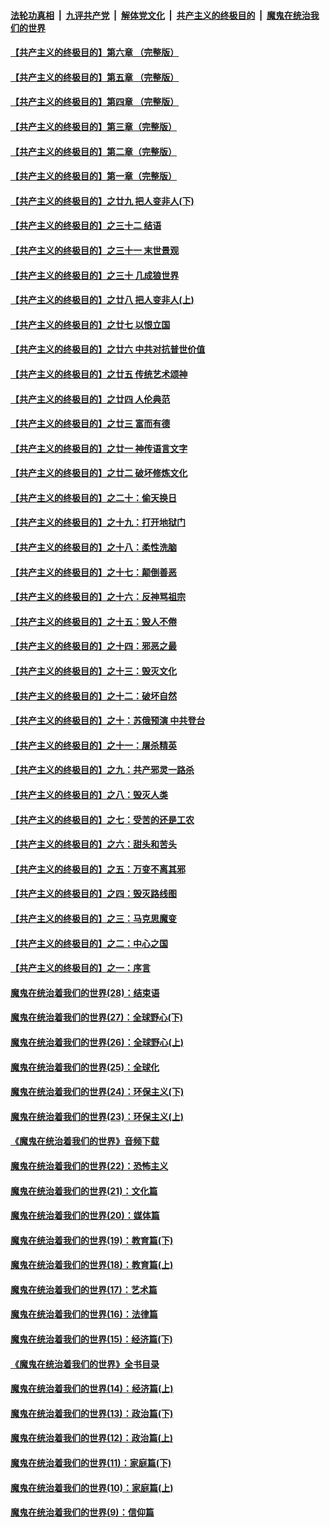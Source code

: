 ####  [法轮功真相](../../../../basic/blob/master/README.md?t=04152001) &nbsp;|&nbsp; [九评共产党](../../../../9ping.md/blob/master/README.md?t=04152001) &nbsp;|&nbsp; [解体党文化](../../../../jtdwh.md/blob/master/README.md?t=04152001)  &nbsp;|&nbsp; [共产主义的终极目的](../../../../gczydzjmd.md/blob/master/README.md?t=04152001) &nbsp;|&nbsp; [魔鬼在统治我们的世界](../../../../mgztzwmdsj.md/blob/master/README.md?t=04152001) 

#### [【共产主义的终极目的】第六章 （完整版）](../pages/nsc422/n11428913.md?t=04152001) 

#### [【共产主义的终极目的】第五章 （完整版）](../pages/nsc422/n11428912.md?t=04152001) 

#### [【共产主义的终极目的】第四章 （完整版）](../pages/nsc422/n11428907.md?t=04152001) 

#### [【共产主义的终极目的】第三章（完整版）](../pages/nsc422/n11428848.md?t=04152001) 

#### [【共产主义的终极目的】第二章（完整版）](../pages/nsc422/n11428831.md?t=04152001) 

#### [【共产主义的终极目的】第一章（完整版）](../pages/nsc422/n11417651.md?t=04152001) 

#### [【共产主义的终极目的】之廿九 把人变非人(下)](../pages/nsc422/n11344140.md?t=04152001) 

#### [【共产主义的终极目的】之三十二 结语](../pages/nsc422/n11360535.md?t=04152001) 

#### [【共产主义的终极目的】之三十一 末世景观](../pages/nsc422/n11351129.md?t=04152001) 

#### [【共产主义的终极目的】之三十 几成狼世界](../pages/nsc422/n11348280.md?t=04152001) 

#### [【共产主义的终极目的】之廿八 把人变非人(上)](../pages/nsc422/n11340492.md?t=04152001) 

#### [【共产主义的终极目的】之廿七 以恨立国](../pages/nsc422/n11336944.md?t=04152001) 

#### [【共产主义的终极目的】之廿六 中共对抗普世价值](../pages/nsc422/n11324785.md?t=04152001) 

#### [【共产主义的终极目的】之廿五 传统艺术颂神](../pages/nsc422/n11296396.md?t=04152001) 

#### [【共产主义的终极目的】之廿四 人伦典范](../pages/nsc422/n11296397.md?t=04152001) 

#### [【共产主义的终极目的】之廿三 富而有德](../pages/nsc422/n11283598.md?t=04152001) 

#### [【共产主义的终极目的】之廿一 神传语言文字](../pages/nsc422/n11263265.md?t=04152001) 

#### [【共产主义的终极目的】之廿二 破坏修炼文化](../pages/nsc422/n11245728.md?t=04152001) 

#### [【共产主义的终极目的】之二十：偷天换日](../pages/nsc422/n11238846.md?t=04152001) 

#### [【共产主义的终极目的】之十九：打开地狱门](../pages/nsc422/n11206376.md?t=04152001) 

#### [【共产主义的终极目的】之十八：柔性洗脑](../pages/nsc422/n11199994.md?t=04152001) 

#### [【共产主义的终极目的】之十七：颠倒善恶](../pages/nsc422/n11179782.md?t=04152001) 

#### [【共产主义的终极目的】之十六：反神骂祖宗](../pages/nsc422/n11166798.md?t=04152001) 

#### [【共产主义的终极目的】之十五：毁人不倦](../pages/nsc422/n11166792.md?t=04152001) 

#### [【共产主义的终极目的】之十四：邪恶之最](../pages/nsc422/n11150249.md?t=04152001) 

#### [【共产主义的终极目的】之十三：毁灭文化](../pages/nsc422/n11135227.md?t=04152001) 

#### [【共产主义的终极目的】之十二：破坏自然](../pages/nsc422/n11135214.md?t=04152001) 

#### [【共产主义的终极目的】之十：苏俄预演 中共登台](../pages/nsc422/n11118424.md?t=04152001) 

#### [【共产主义的终极目的】之十一：屠杀精英](../pages/nsc422/n11118442.md?t=04152001) 

#### [【共产主义的终极目的】之九：共产邪灵一路杀](../pages/nsc422/n11114139.md?t=04152001) 

#### [【共产主义的终极目的】之八：毁灭人类](../pages/nsc422/n11108503.md?t=04152001) 

#### [【共产主义的终极目的】之七：受苦的还是工农](../pages/nsc422/n11101809.md?t=04152001) 

#### [【共产主义的终极目的】之六：甜头和苦头](../pages/nsc422/n11096971.md?t=04152001) 

#### [【共产主义的终极目的】之五：万变不离其邪](../pages/nsc422/n11091285.md?t=04152001) 

#### [【共产主义的终极目的】之四：毁灭路线图](../pages/nsc422/n11086284.md?t=04152001) 

#### [【共产主义的终极目的】之三：马克思魔变](../pages/nsc422/n11061941.md?t=04152001) 

#### [【共产主义的终极目的】之二：中心之国](../pages/nsc422/n11047728.md?t=04152001) 

#### [【共产主义的终极目的】之一：序言](../pages/nsc422/n11086077.md?t=04152001) 

#### [魔鬼在统治着我们的世界(28)：结束语](../pages/nsc422/n10936246.md?t=04152001) 

#### [魔鬼在统治着我们的世界(27)：全球野心(下)](../pages/nsc422/n10928319.md?t=04152001) 

#### [魔鬼在统治着我们的世界(26)：全球野心(上)](../pages/nsc422/n10900318.md?t=04152001) 

#### [魔鬼在统治着我们的世界(25)：全球化](../pages/nsc422/n10788205.md?t=04152001) 

#### [魔鬼在统治着我们的世界(24)：环保主义(下)](../pages/nsc422/n10695307.md?t=04152001) 

#### [魔鬼在统治着我们的世界(23)：环保主义(上)](../pages/nsc422/n10688613.md?t=04152001) 

#### [《魔鬼在统治着我们的世界》音频下载](../pages/nsc422/n10635553.md?t=04152001) 

#### [魔鬼在统治着我们的世界(22)：恐怖主义](../pages/nsc422/n10614727.md?t=04152001) 

#### [魔鬼在统治着我们的世界(21)：文化篇](../pages/nsc422/n10597706.md?t=04152001) 

#### [魔鬼在统治着我们的世界(20)：媒体篇](../pages/nsc422/n10586579.md?t=04152001) 

#### [魔鬼在统治着我们的世界(19)：教育篇(下)](../pages/nsc422/n10564808.md?t=04152001) 

#### [魔鬼在统治着我们的世界(18)：教育篇(上)](../pages/nsc422/n10526970.md?t=04152001) 

#### [魔鬼在统治着我们的世界(17)：艺术篇](../pages/nsc422/n10499093.md?t=04152001) 

#### [魔鬼在统治着我们的世界(16)：法律篇](../pages/nsc422/n10485969.md?t=04152001) 

#### [魔鬼在统治着我们的世界(15)：经济篇(下)](../pages/nsc422/n10469975.md?t=04152001) 

#### [《魔鬼在统治着我们的世界》全书目录](../pages/nsc422/n10464261.md?t=04152001) 

#### [魔鬼在统治着我们的世界(14)：经济篇(上)](../pages/nsc422/n10457370.md?t=04152001) 

#### [魔鬼在统治着我们的世界(13)：政治篇(下)](../pages/nsc422/n10448270.md?t=04152001) 

#### [魔鬼在统治着我们的世界(12)：政治篇(上)](../pages/nsc422/n10444576.md?t=04152001) 

#### [魔鬼在统治着我们的世界(11)：家庭篇(下)](../pages/nsc422/n10440961.md?t=04152001) 

#### [魔鬼在统治着我们的世界(10)：家庭篇(上)](../pages/nsc422/n10435448.md?t=04152001) 

#### [魔鬼在统治着我们的世界(9)：信仰篇](../pages/nsc422/n10432159.md?t=04152001) 

